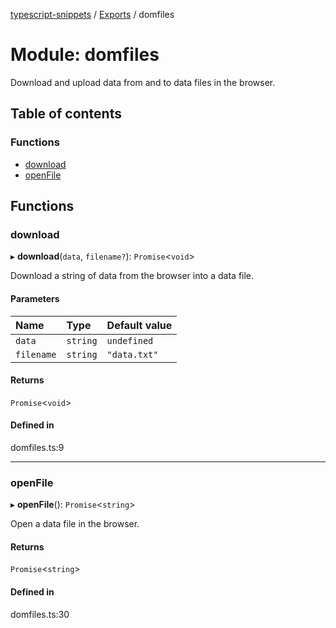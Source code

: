 [typescript-snippets](../README.md) / [Exports](../modules.md) / domfiles

# Module: domfiles

Download and upload data from and to data files in the browser.

## Table of contents

### Functions

- [download](domfiles.md#download)
- [openFile](domfiles.md#openfile)

## Functions

### download

▸ **download**(`data`, `filename?`): `Promise`<`void`\>

Download a string of data from the browser into a data file.

#### Parameters

| Name | Type | Default value |
| :------ | :------ | :------ |
| `data` | `string` | `undefined` |
| `filename` | `string` | `"data.txt"` |

#### Returns

`Promise`<`void`\>

#### Defined in

domfiles.ts:9

___

### openFile

▸ **openFile**(): `Promise`<`string`\>

Open a data file in the browser.

#### Returns

`Promise`<`string`\>

#### Defined in

domfiles.ts:30
